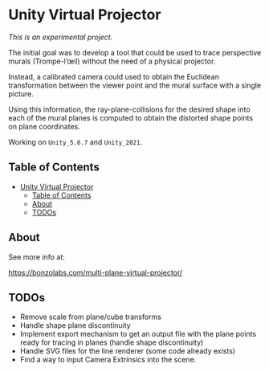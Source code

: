 # Unity Virtual Projector

*This is an experimental project.*

The initial goal was to develop a tool that could be used to trace perspective murals (Trompe-l’œil) without the need of a physical projector.

Instead, a calibrated camera could used to obtain the Euclidean transformation between the viewer point and the mural surface with a single picture.

Using this information, the ray-plane-collisions for the desired shape into each of the mural planes is computed to obtain the distorted shape points on plane coordinates.

Working on `Unity_5.6.7` and `Unity_2021`.


## Table of Contents

- [Unity Virtual Projector](#unity-virtual-projector)
  - [Table of Contents](#table-of-contents)
  - [About](#about)
  - [TODOs](#todos)

## About

See more info at:

https://bonzolabs.com/multi-plane-virtual-projector/


## TODOs

- Remove scale from plane/cube transforms
- Handle shape plane discontinuity
- Implement export mechanism to get an output file with the plane points ready for tracing in planes (handle shape discontinuity)
- Handle SVG files for the line renderer (some code already exists)
- Find a way to input Camera Extrinsics into the scene.
